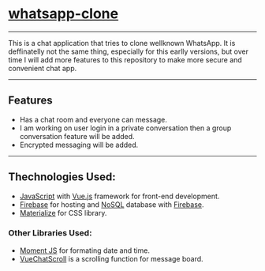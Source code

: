 # [whatsapp-clone](https://whatsapp-clone-b738f.firebaseapp.com)

---

This is a chat application that tries to clone wellknown WhatsApp. It is deffinatelly not the same thing, especially for this earlly versions, but over time I will add more features to this repository to make more secure and convenient chat app.

---

## Features
* Has a chat room and everyone can message.
* I am working on user login in a private conversation then a group conversation feature will be added.
* Encrypted messaging will be added.

---

## Thechnologies Used:

* [JavaScript](https://en.wikipedia.org/wiki/JavaScript) with [Vue.js](https://en.wikipedia.org/wiki/Vue.js) framework for front-end development.
* [Firebase](https://en.wikipedia.org/wiki/Firebase) for hosting and [NoSQL](https://en.wikipedia.org/wiki/nosql) database with [Firebase](https://firebase.google.com/docs/firestore).
* [Materialize](https://materializecss.com/) for CSS library.

### Other Libraries Used:

* [Moment JS](https://github.com/moment/moment/) for formating date and time.
* [VueChatScroll](https://www.npmjs.com/package/vue-chat-scroll) is a scrolling function for message board.
